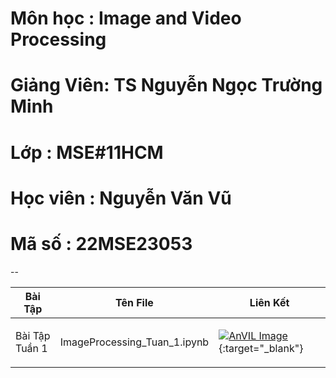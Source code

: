 # Môn học   : Image and Video Processing 
# Giảng Viên: TS Nguyễn Ngọc Trường Minh
# Lớp       : MSE#11HCM
# Học viên  : Nguyễn Văn Vũ
# Mã số     : 22MSE23053
--

| Bài Tập | Tên File | Liên Kết|
|------|:--------:|---------|
|<p align="left">Bài Tập Tuần 1 </p> | <p align="left">ImageProcessing_Tuan_1.ipynb</p> |[![AnVIL Image](https://colab.research.google.com/assets/colab-badge.svg)](https://colab.research.google.com/github/nguyenvudev20/mse22.imageprocessing/blob/main/ImageProcessing_Tuan_1.ipynb){:target="_blank"}|

